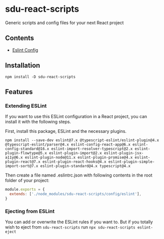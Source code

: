 # sdu-react-scripts
Generic scripts and config files for your next React project

## Contents
- [Eslint Config](/config/eslint/index.js)

## Installation
`npm install -D sdu-react-scripts`

## Features

### Extending ESLint
If you want to use this ESLint configuration in a React project, you can install it with the following steps.

First, install this package, ESLint and the necessary plugins.
```
npm install --save-dev eslint@7.x @typescript-eslint/eslint-plugin@4.x @typescript-eslint/parser@4.x eslint-config-react-app@6.x eslint-config-standard@16.x eslint-import-resolver-typescript@2.x eslint-plugin-flowtype@5.x eslint-plugin-import@2.x eslint-plugin-jsx-a11y@6.x eslint-plugin-node@11.x eslint-plugin-promise@4.x eslint-plugin-react@7.x eslint-plugin-react-hooks@4.x eslint-plugin-simple-import-sort@7.x eslint-plugin-standard@4.x typescript@4.x
```
Then create a file named .eslintrc.json with following contents in the root folder of your project:
```javascript
module.exports = {
  extends: ['./node_modules/sdu-react-scripts/config/eslint'], 
}
```

### Ejecting from ESLint
You can add or overwrite the ESLint rules if you want to.
But if you totally wish to eject from `sdu-react-scripts` run `npx sdu-react-scripts eslint-eject`